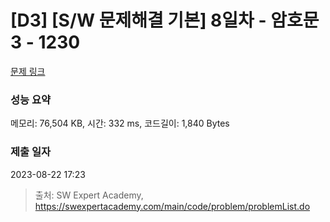# [D3] [S/W 문제해결 기본] 8일차 - 암호문3 - 1230 

[문제 링크](https://swexpertacademy.com/main/code/problem/problemDetail.do?contestProbId=AV14zIwqAHwCFAYD) 

### 성능 요약

메모리: 76,504 KB, 시간: 332 ms, 코드길이: 1,840 Bytes

### 제출 일자

2023-08-22 17:23



> 출처: SW Expert Academy, https://swexpertacademy.com/main/code/problem/problemList.do